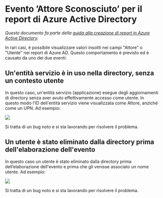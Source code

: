 <properties
   pageTitle="’Attore Sconosciuto’ per il report di Azure Active Directory | Microsoft Azure"
   description="Descrizione dell'evento 'Attore Sconosciuto' nei report di Azure Active Directory"
   services="active-directory"
   documentationCenter=""
   authors="SSalahAhmed"
   manager="mbaldwin"
   editor=""/> 

<tags
   ms.service="active-directory"
   ms.devlang="na"
   ms.topic="article"
   ms.tgt_pltfrm="na"
   ms.workload="identity"
   ms.date="09/16/2016"
   ms.author="saah"/> 

# Evento ’Attore Sconosciuto’ per il report di Azure Active Directory

*Questo documento fa parte della [guida alla creazione di report in Azure Active Directory](active-directory-reporting-guide.md).*

In rari casi, è possibile visualizzare valori insoliti nei campi "Attore" o "Utente" nei report di Azure AD. Questo comportamento è previsto ed è causato da uno dei due eventi:

## Un'entità servizio è in uso nella directory, senza un contesto utente

In questo caso, un'entità servizio (applicazione) esegue degli aggiornamenti di directory senza aver avuto effettivamente accesso come utente. In questo modo l'ID dell'entità servizio viene visualizzata come Attore, anziché come un UPN. Ad esempio:

![](./media/active-directory-reporting-unknown-actor/spd-actor.png)

Si tratta di un bug noto e si sta lavorando per risolvere il problema.

## Un utente è stato eliminato dalla directory prima dell'elaborazione dell'evento

In questo caso un utente è stato eliminato dalla directory prima dell’elaborazione dell'evento e prima che gli venisse associato un nome utente. Ad esempio:

![](./media/active-directory-reporting-unknown-actor/unknown-actor.png)

Si tratta di un bug noto e si sta lavorando per risolvere il problema.

<!-- ![](./media/active-directory-reporting-unknown-actor/uid-actor.png) -->

<!---HONumber=AcomDC_0921_2016-->